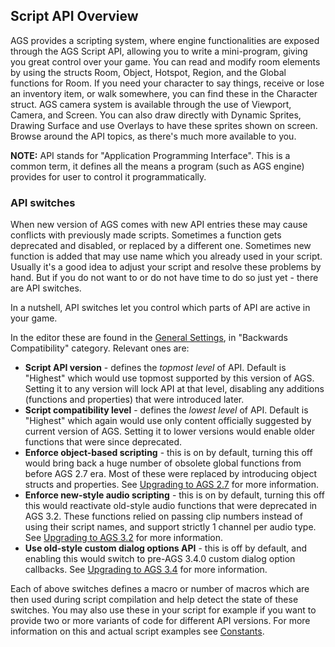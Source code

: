 ## Script API Overview

AGS provides a scripting system, where engine functionalities are exposed through the AGS Script API, allowing you to write a mini-program, giving you great control over your game. You can read and modify room elements by using the structs Room, Object, Hotspot, Region, and the Global functions for Room. If you need your character to say things, receive or lose an inventory item, or walk somewhere, you can find these in the Character struct. AGS camera system is available through the use of Viewport, Camera, and Screen. You can also draw directly with Dynamic Sprites, Drawing Surface and use Overlays to have these sprites shown on screen. Browse around the API topics, as there's much more available to you.

**NOTE:** API stands for "Application Programming Interface". This is a common term, it defines all the means a program (such as AGS engine) provides for user to control it programmatically.

### API switches

When new version of AGS comes with new API entries these may cause conflicts with previously made scripts. Sometimes a function gets deprecated and disabled, or replaced by a different one. Sometimes new function is added that may use name which you already used in your script. Usually it's a good idea to adjust your script and resolve these problems by hand. But if you do not want to or do not have time to do so just yet - there are API switches.

In a nutshell, API switches let you control which parts of API are active in your game.

In the editor these are found in the [General Settings](Settingupthegame#general-settings), in "Backwards Compatibility" category. Relevant ones are:

* **Script API version** - defines the *topmost level* of API. Default is "Highest" which would use topmost supported by this version of AGS. Setting it to any version will lock API at that level, disabling any additions (functions and properties) that were introduced later.
* **Script compatibility level** - defines the *lowest level* of API. Default is "Highest" which again would use only content officially suggested by current version of AGS. Setting it to lower versions would enable older functions that were since deprecated.
* **Enforce object-based scripting** - this is on by default, turning this off would bring back a huge number of obsolete global functions from before AGS 2.7 era. Most of these were replaced by introducing object structs and properties. See [Upgrading to AGS 2.7](UpgradingTo27) for more information.
* **Enforce new-style audio scripting** - this is on by default, turning this off this would reactivate old-style audio functions that were deprecated in AGS 3.2. These functions relied on passing clip numbers instead of using their script names, and support strictly 1 channel per audio type. See [Upgrading to AGS 3.2](UpgradeTo32) for more information.
* **Use old-style custom dialog options API** - this is off by default, and enabling this would switch to pre-AGS 3.4.0 custom dialog option callbacks. See [Upgrading to AGS 3.4](UpgradeTo34) for more information.

Each of above switches defines a macro or number of macros which are then used during script compilation and help detect the state of these switches. You may also use these in your script for example if you want to provide two or more variants of code for different API versions. For more information on this and actual script examples see [Constants](Constants).